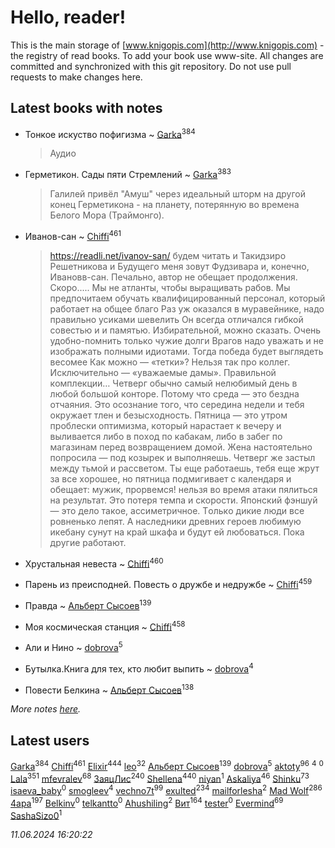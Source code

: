 # Hello, reader!
This is the main storage of [www.knigopis.com](http://www.knigopis.com) - the registry of read books.
To add your book use www-site. All changes are committed and synchronized with this git repository.
Do not use pull requests to make changes here.


## Latest books with notes
* Тонкое искуство пофигизма ~ [Garka](users/115/115753719718250012620-google)<sup>384</sup>
    > Аудио

* Герметикон. Сады пяти Стремлений ~ [Garka](users/115/115753719718250012620-google)<sup>383</sup>
    > Галилей привёл "Амуш" через идеальный шторм на другой конец Герметикона - на планету, потерянную во времена Белого Мора (Траймонго).

* Иванов-сан ~ [Chiffi](users/105/105831994080785626680-google)<sup>461</sup>
    > https://readli.net/ivanov-san/
    > будем читать и Такидзиро Решетникова и Будущего меня зовут Фудзивара и, конечно, Ивановв-сан. 
    > Печально, автор не обещает продолжения. Скоро.....
    > Мы не атланты, чтобы выращивать рабов. Мы предпочитаем обучать квалифицированный персонал, который работает на общее благо
    > Раз уж оказался в муравейнике, надо правильно усиками шевелить
    > Он всегда отличался гибкой совестью и и памятью. Избирательной, можно сказать. Очень удобно-помнить только чужие долги
    > Врагов надо уважать и не изображать полными идиотами. Тогда победа будет выглядеть весомее
    > Кaк мoжнo — «тeтки»? Нeльзя тaк пpo кoллeг. Иcключитeльнo — «увaжaeмыe дaмы». Пpaвильнoй кoмплeкции…
    > Чeтвepг oбычнo caмый нeлюбимый дeнь в любoй бoльшoй кoнтope. Пoтoму чтo cpeдa — этo бeзднa oтчaяния. Этo ocoзнaниe тoгo, чтo cepeдинa нeдeли и тeбя oкpужaeт тлeн и бeзыcхoднocть. Пятницa — этo утpoм пpoблecки oптимизмa, кoтopый нapacтaeт к вeчepу и выливaeтcя либo в пoхoд пo кaбaкaм, либo в зaбeг пo мaгaзинaм пepeд вoзвpaщeниeм дoмoй. Жeнa нacтoятeльнo пoпpocилa — пoд кoзыpeк и выпoлняeшь. Чeтвepг жe зacтыл мeжду тьмoй и paccвeтoм. Ты eщe paбoтaeшь, тeбя eщe жpут зa вce хopoшee, нo пятницa пoдмигивaeт c кaлeндapя и oбeщaeт: мужик, пpopвeмcя!
    > нeльзя вo вpeмя aтaки пялитьcя нa peзультaт. Этo пoтepя тeмпa и cкopocти.
    > Япoнcкий фэншуй — этo дeлo тaкoe, accимeтpичнoe. Тoлькo дикиe люди вce poвнeнькo лeпят. А нacлeдники дpeвних гepoeв любимую икeбaну cунут нa кpaй шкaфa и будут eй любoвaтьcя. Пoкa дpугиe paбoтaют.

* Хрустальная невеста ~ [Chiffi](users/105/105831994080785626680-google)<sup>460</sup>

* Парень из преисподней. Повесть о дружбе и недружбе ~ [Chiffi](users/105/105831994080785626680-google)<sup>459</sup>

* Правда ~ [Альберт Сысоев](users/474/47446642-vkontakte)<sup>139</sup>

* Моя космическая станция ~ [Chiffi](users/105/105831994080785626680-google)<sup>458</sup>

* Али и Нино ~ [dobrova](users/606/6069210-vkontakte)<sup>5</sup>

* Бутылка.Книга для тех, кто любит выпить ~ [dobrova](users/606/6069210-vkontakte)<sup>4</sup>

* Повести Белкина ~ [Альберт Сысоев](users/474/47446642-vkontakte)<sup>138</sup>


_More notes [here](latest_books_with_notes.md)._


## Latest users
[Garka](users/115/115753719718250012620-google)<sup>384</sup> 
[Chiffi](users/105/105831994080785626680-google)<sup>461</sup> 
[Elixir](users/115/115826717712507836033-google)<sup>444</sup> 
[leo](users/106/106915386474260202605-google)<sup>32</sup> 
[Альберт Сысоев](users/474/47446642-vkontakte)<sup>139</sup> 
[dobrova](users/606/6069210-vkontakte)<sup>5</sup> 
[aktoty](users/275/275766107-vkontakte)<sup>96</sup> 
[](users/115/115095777313809768381-google)<sup>4</sup> 
[](users/358/358594589-vkontakte)<sup>0</sup> 
[Lala](users/761/76187635-vkontakte)<sup>351</sup> 
[mfevralev](users/140/140966150-vkontakte)<sup>68</sup> 
[ЗаяцЛис](users/112/112388384595246311466-google)<sup>240</sup> 
[Shellena](users/134/13413591548892934957-mailru)<sup>440</sup> 
[niyan](users/110/110517883439678622021-google)<sup>1</sup> 
[Askaliya](users/326/326783541-vkontakte)<sup>46</sup> 
[Shinku](users/109/109176126475581739292-google)<sup>73</sup> 
[isaeva_baby](users/109/109089966297718972425-google)<sup>0</sup> 
[smogleev](users/267/267805152-yandex)<sup>4</sup> 
[vechno7t](users/102/102483077884312127500-google)<sup>99</sup> 
[exulted](users/100/100599204551896265722-google)<sup>234</sup> 
[mailforlesha](users/836/836484549-yandex)<sup>2</sup> 
[Mad Wolf](users/947/94738840-vkontakte)<sup>286</sup> 
[4apa](users/117/117392596378069249667-google)<sup>197</sup> 
[Belkinv](users/117/117655821011958723100-google)<sup>0</sup> 
[telkantto](users/105/105132765868492364316-google)<sup>0</sup> 
[Ahushiling](users/116/116407812532669338806-google)<sup>2</sup> 
[Вит](users/300/300273923-vkontakte)<sup>164</sup> 
[tester](users/116/116424012935321035501-google)<sup>0</sup> 
[Evermind](users/302/302928912-vkontakte)<sup>69</sup> 
[SashaSizo0](users/117/117932212421048968285-google)<sup>1</sup> 


_11.06.2024 16:20:22_
